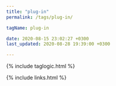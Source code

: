 ```yaml
---
title: "plug-in"
permalink: /tags/plug-in/

tagName: plug-in

date: 2020-08-15 23:02:27 +0300
last_updated: 2020-08-28 19:39:00 +0300

---
```


{% include taglogic.html %}

{% include links.html %}
